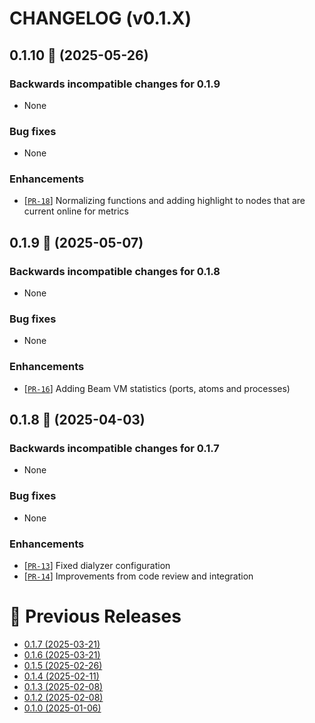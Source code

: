 # CHANGELOG (v0.1.X)

## 0.1.10 🚀 (2025-05-26)

### Backwards incompatible changes for 0.1.9
 * None

### Bug fixes
 * None

### Enhancements
 * [[`PR-18`](https://github.com/thiagoesteves/observer_web/pull/18)] Normalizing functions and adding highlight to nodes that are current online for metrics

## 0.1.9 🚀 (2025-05-07)

### Backwards incompatible changes for 0.1.8
 * None

### Bug fixes
 * None

### Enhancements
 * [[`PR-16`](https://github.com/thiagoesteves/observer_web/pull/16)] Adding Beam VM statistics (ports, atoms and processes)

## 0.1.8 🚀 (2025-04-03)

### Backwards incompatible changes for 0.1.7
 * None

### Bug fixes
 * None

### Enhancements
 * [[`PR-13`](https://github.com/thiagoesteves/observer_web/pull/13)] Fixed dialyzer configuration
 * [[`PR-14`](https://github.com/thiagoesteves/observer_web/pull/14)] Improvements from code review
 and integration

# 🚀 Previous Releases
 * [0.1.7 (2025-03-21)](https://github.com/thiagoesteves/observer_web/blob/v0.1.7/CHANGELOG.md)
 * [0.1.6 (2025-03-21)](https://github.com/thiagoesteves/observer_web/blob/v0.1.6/CHANGELOG.md)
 * [0.1.5 (2025-02-26)](https://github.com/thiagoesteves/observer_web/blob/v0.1.5/CHANGELOG.md)
 * [0.1.4 (2025-02-11)](https://github.com/thiagoesteves/observer_web/blob/v0.1.4/CHANGELOG.md)
 * [0.1.3 (2025-02-08)](https://github.com/thiagoesteves/observer_web/blob/v0.1.3/CHANGELOG.md)
 * [0.1.2 (2025-02-08)](https://github.com/thiagoesteves/observer_web/blob/v0.1.2/CHANGELOG.md)
 * [0.1.0 (2025-01-06)](https://github.com/thiagoesteves/observer_web/blob/v0.1.0/CHANGELOG.md)